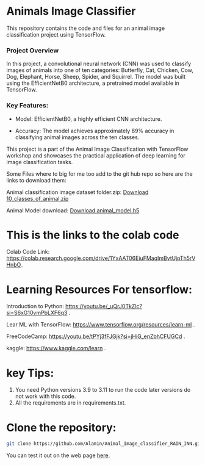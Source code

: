 # Animals Image Classifier
This repository contains the code and files for an animal image classification project using TensorFlow.

### Project Overview
In this project, a convolutional neural network (CNN) was used to classify images of animals into one of ten categories: Butterfly, Cat, Chicken, Cow, Dog, Elephant, Horse, Sheep, Spider, and Squirrel. The model was built using the EfficientNetB0 architecture, a pretrained model available in TensorFlow.

### Key Features:
* Model: EfficientNetB0, a highly efficient CNN architecture.

* Accuracy: The model achieves approximately 89% accuracy in classifying animal images across the ten classes.

This project is a part of the Animal Image Classification with TensorFlow workshop and showcases the practical application of deep learning for image classification tasks.


Some Files where to big for me too add to the git hub repo so here are the links to download them:

Animal classification image dataset folder.zip:
[Download 10_classes_of_animal.zip](https://drive.google.com/file/d/1yQ6bR6sqwUKX20zU1w7vTErzFrScdKeY/view?usp=sharing)

Animal Model download:
[Download animal_model.h5](https://drive.google.com/file/d/1gmcokRx9h0fXpHvG5ukgRY82E9Z6hCym/view?usp=sharing)


# This is the links to the colab code 
Colab Code Link:
https://colab.research.google.com/drive/1YxAAT06EiuFMaqImBvtUjpTh5rVHnbO_

# Learning Resources  For tensorflow:
Introduction to Python:
https://youtu.be/_uQrJ0TkZlc?si=S6xG10vmPbLXF6q3 .

Lear ML with TensorFlow:
https://www.tensorflow.org/resources/learn-ml .

FreeCodeCamp:
https://youtu.be/tPYj3fFJGjk?si=jHiG_enZbhCFUGCd .

kaggle:
https://www.kaggle.com/learn .
# key Tips:
1. You need Python versions 3.9 to 3.11 to run the code later versions do not work with this code.
2. All the requirements are in requirements.txt.

# Clone the repository:

```bash
git clone https://github.com/Alam1n/Animal_Image_classifier_RAIN_INN.git
```
You can test it out on the web page [here](https://muhammadam1n.pythonanywhere.com/upload).
